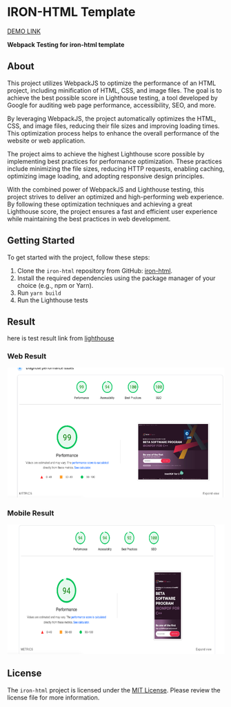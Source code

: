# IRON-HTML Template

<a href="https://konyan.me/iron-html/">DEMO LINK</a>

**Webpack Testing for iron-html template**

## About

This project utilizes WebpackJS to optimize the performance of an HTML project, including minification of HTML, CSS, and image files. The goal is to achieve the best possible score in Lighthouse testing, a tool developed by Google for auditing web page performance, accessibility, SEO, and more.

By leveraging WebpackJS, the project automatically optimizes the HTML, CSS, and image files, reducing their file sizes and improving loading times. This optimization process helps to enhance the overall performance of the website or web application.

The project aims to achieve the highest Lighthouse score possible by implementing best practices for performance optimization. These practices include minimizing the file sizes, reducing HTTP requests, enabling caching, optimizing image loading, and adopting responsive design principles.

With the combined power of WebpackJS and Lighthouse testing, this project strives to deliver an optimized and high-performing web experience. By following these optimization techniques and achieving a great Lighthouse score, the project ensures a fast and efficient user experience while maintaining the best practices in web development.

## Getting Started

To get started with the project, follow these steps:

1.  Clone the `iron-html` repository from GitHub: [iron-html](https://github.com/konyan/iron-html).
2.  Install the required dependencies using the package manager of your choice (e.g., npm or Yarn).
3.  Run `yarn build`
4.  Run the Lighthouse tests

## Result

here is test result link from [lighthouse](https://pagespeed.web.dev/analysis/https-konyan-me-iron-html/czs6xgjptu?form_factor=mobile)

### Web Result

<img src="img/web-result.png" alt="Logo" width="full" height="300">

### Mobile Result

<img src="img/mobile-result.png" alt="Logo" width="full" height="300">

## License

The `iron-html` project is licensed under the [MIT License](https://github.com/konyan/iron-html/blob/main/LICENSE). Please review the license file for more information.
